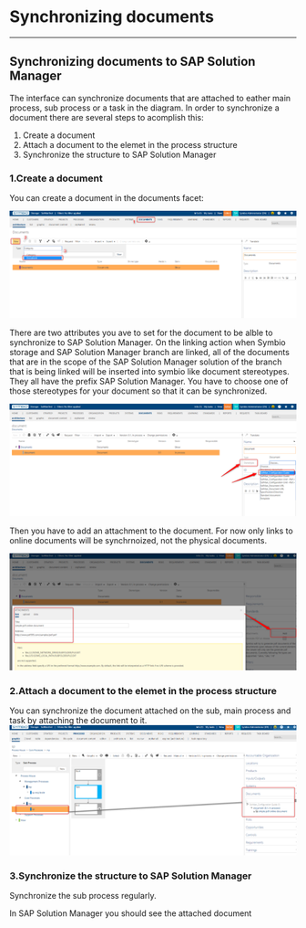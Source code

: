 # Synchronizing documents
---

## Synchronizing documents to SAP Solution Manager

The interface can synchronize documents that are attached to eather main process, sub process or a task in the diagram.
In order to synchronize a document there are several steps to acomplish this:
1. Create a document
2. Attach a document to the elemet in the process structure
3. Synchronize the structure to SAP Solution Manager

### 1.Create a document

You can create a document in the documents facet:

![Test](media/symbioDocument1.png)

There are two attributes you ave to set for the document to be alble to synchronize to SAP Solution Manager.
On the linking action when Symbio storage and SAP Solution Manager branch are linked, all of the documents that are in the scope of the SAP Solution Manager solution of the branch that is being linked will be inserted into symbio like document stereotypes.
They all have the prefix SAP Solution Manager.
You have to choose one of those stereotypes for your document so that it can be synchronized.

![Test](media/symbioDocument2.png)

Then you have to add an attachment to the document.
For now only links to online documents will be synchrnoized, not the physical documents.

![Test](media/symbioDocument3.png)

### 2.Attach a document to the elemet in the process structure

You can synchronize the document attached on the sub, main process and task by attaching the document to it.
![Test](media/symbioDocument4.png)

### 3.Synchronize the structure to SAP Solution Manager

Synchronize the sub process regularly.

In SAP Solution Manager you should see the attached document
